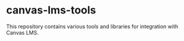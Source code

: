 canvas-lms-tools
================

This repository contains various tools and libraries for integration with
Canvas LMS.
